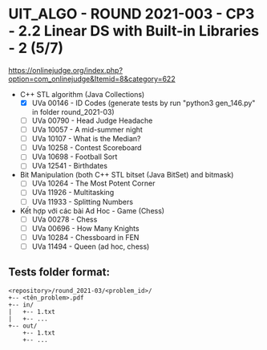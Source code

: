 # UIT_ALGO - ROUND 2021-003 - CP3 - 2.2 Linear DS with Built-in Libraries - 2 (5/7)

https://onlinejudge.org/index.php?option=com_onlinejudge&Itemid=8&category=622

- C++ STL algorithm (Java Collections)
  - [x] UVa 00146 - ID Codes (generate tests by run "python3 gen_146.py" in folder round_2021-03)
  - [ ] UVa 00790 - Head Judge Headache
  - [ ] UVa 10057 - A mid-summer night
  - [ ] UVa 10107 - What is the Median?
  - [ ] UVa 10258 - Contest Scoreboard
  - [ ] UVa 10698 - Football Sort
  - [ ] UVa 12541 - Birthdates

- Bit Manipulation (both C++ STL bitset (Java BitSet) and bitmask)
  - [ ] UVa 10264 - The Most Potent Corner
  - [ ] UVa 11926 - Multitasking
  - [ ] UVa 11933 - Splitting Numbers

- Kết hợp với các bài Ad Hoc - Game (Chess)
  - [ ] UVa 00278 - Chess
  - [ ] UVa 00696 - How Many Knights
  - [ ] UVa 10284 - Chessboard in FEN
  - [ ] UVa 11494 - Queen (ad hoc, chess)

## Tests folder format:
```
<repository>/round_2021-03/<problem_id>/
+-- <tên_problem>.pdf
+-- in/
|   +-- 1.txt
|   +-- ...
+-- out/
    +-- 1.txt
    +-- ...
```

